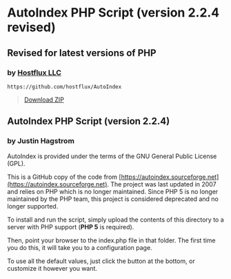 # AutoIndex PHP Script (version 2.2.4 revised)

## Revised for latest versions of PHP

### by [Hostflux LLC](https://hostflux.com)

`https://github.com/hostflux/AutoIndex`

> [Download ZIP](https://github.com/hostflux/AutoIndex/archive/refs/heads/master.zip)

## AutoIndex PHP Script (version 2.2.4)

### by Justin Hagstrom
AutoIndex is provided under the terms of the GNU General Public License (GPL).

This is a GitHub copy of the code from [https://autoindex.sourceforge.net](https://autoindex.sourceforge.net). The project was last updated in 2007 and relies on PHP which is no longer maintained. Since PHP 5 is no longer maintained by the PHP team, this project is considered deprecated and no longer supported.

To install and run the script, simply upload the contents of this directory to a server with PHP support (**PHP 5** is required).

Then, point your browser to the index.php file in that folder. The first time you do this, it will take you to a configuration page.

To use all the default values, just click the button at the bottom, or customize it however you want.
